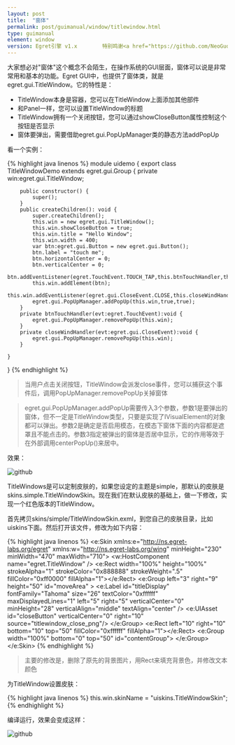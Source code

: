 ```yaml
---
layout: post
title:  "窗体"
permalink: post/guimanual/window/titlewindow.html
type: guimanual
element: window
version: Egret引擎 v1.x        特别鸣谢<a href="https://github.com/NeoGuo/" target="_blank">郭少瑞</a>同学撰写此文档
---
```


大家想必对"窗体"这个概念不会陌生，在操作系统的GUI层面，窗体可以说是非常常用和基本的功能。Egret GUI中，也提供了窗体类，就是egret.gui.TitleWindow。它的特性是：

* TitleWindow本身是容器，您可以在TitleWindow上面添加其他部件
* 和Panel一样，您可以设置TitleWindow的标题
* TitleWindow拥有一个关闭按钮，您可以通过showCloseButton属性控制这个按钮是否显示
* 窗体要弹出，需要借助egret.gui.PopUpManager类的静态方法addPopUp

看一个实例：

{% highlight java linenos %}
module uidemo
{
    export class TitleWindowDemo extends egret.gui.Group
    {
        private win:egret.gui.TitleWindow;

        public constructor() {
            super();
        }
        public createChildren(): void {
            super.createChildren();
            this.win = new egret.gui.TitleWindow();
            this.win.showCloseButton = true;
            this.win.title = "Hello Window";
            this.win.width = 400;
            var btn:egret.gui.Button = new egret.gui.Button();
            btn.label = "touch me";
            btn.horizontalCenter = 0;
            btn.verticalCenter = 0;
            btn.addEventListener(egret.TouchEvent.TOUCH_TAP,this.btnTouchHandler,this);
            this.win.addElement(btn);
            this.win.addEventListener(egret.gui.CloseEvent.CLOSE,this.closeWindHandler,this);
            egret.gui.PopUpManager.addPopUp(this.win,true,true);
        }
        private btnTouchHandler(evt:egret.TouchEvent):void {
            egret.gui.PopUpManager.removePopUp(this.win);
        }
        private closeWindHandler(evt:egret.gui.CloseEvent):void {
            egret.gui.PopUpManager.removePopUp(this.win);
        }

    }
}
{% endhighlight %}

> 当用户点击关闭按钮，TitleWindow会派发close事件，您可以捕获这个事件后，调用PopUpManager.removePopUp关掉窗体

> egret.gui.PopUpManager.addPopUp需要传入3个参数，参数1是要弹出的窗体，但不一定是TitleWindow类型，只要是实现了IVisualElement的对象都可以弹出。参数2是确定是否启用模态，在模态下窗体下面的内容都是遮罩且不能点击的。参数3指定被弹出的窗体是否居中显示，它的作用等效于在外部调用centerPopUp()来居中。

效果：

![github]({{site.baseurl}}/assets/img/titlewindow1.png "Egret")

TitleWindows是可以定制皮肤的，如果您设定的主题是simple，那默认的皮肤是skins.simple.TitleWindowSkin。现在我们在默认皮肤的基础上，做一下修改，实现一个红色版本的TitleWindow。

首先拷贝skins/simple/TitleWindowSkin.exml，到您自己的皮肤目录，比如uiskins下面。然后打开该文件，修改为如下内容：

{% highlight java linenos %}
<e:Skin xmlns:e="http://ns.egret-labs.org/egret" xmlns:w="http://ns.egret-labs.org/wing"
        minHeight="230" minWidth="470" maxWidth="710">
    <w:HostComponent name="egret.TitleWindow" />
    <e:Rect width="100%" height="100%" strokeAlpha="1" strokeColor="0x888888" strokeWeight=".5" fillColor="0xff0000" fillAlpha="1"></e:Rect>
    <e:Group left="3" right="9" height="50"  id="moveArea" >
        <e:Label id="titleDisplay" fontFamily="Tahoma" size="26"
                 textColor="0xffffff" maxDisplayedLines="1" left="5" right="5" verticalCenter="0"
                 minHeight="28" verticalAlign="middle" textAlign="center" />
        <e:UIAsset id="closeButton" verticalCenter="0" right="10" source="titlewindow_close_png"/>
    </e:Group>
    <e:Rect left="10" right="10" bottom="10" top="50" fillColor="0xffffff" fillAlpha="1"></e:Rect>
    <e:Group width="100%" bottom="0"  top="50" id="contentGroup">
    </e:Group>
</e:Skin>
{% endhighlight %}

> 主要的修改是，删除了原先的背景图片，用Rect来填充背景色，并修改文本颜色

为TitleWindow设置皮肤：

{% highlight java linenos %}
this.win.skinName = "uiskins.TitleWindowSkin";
{% endhighlight %}

编译运行，效果会变成这样：

![github]({{site.baseurl}}/assets/img/titlewindow2.png "Egret")